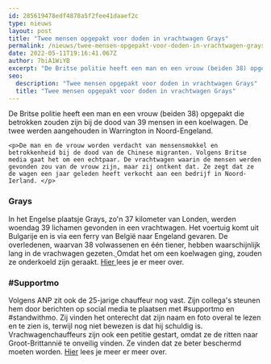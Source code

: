 ```yaml
---
id: 285619478edf4878a5f2fee41daaef2c
type: nieuws
layout: post
title: "Twee mensen opgepakt voor doden in vrachtwagen Grays"
permalink: /nieuws/twee-mensen-opgepakt-voor-doden-in-vrachtwagen-grays/
date: 2022-05-11T19:16:41.067Z
author: 7biA1WiYB
excerpt: "De Britse politie heeft een man en een vrouw (beiden 38) opgepakt die betrokken zouden zijn bij de dood van 39 mensen in een koelwagen. De twee werden aangehouden in Warrington in Noord-Engeland.  "
seo:
  description: "Twee mensen opgepakt voor doden in vrachtwagen Grays"
  title: "Twee mensen opgepakt voor doden in vrachtwagen Grays"
---
```

De Britse politie heeft een man en een vrouw (beiden 38) opgepakt die betrokken zouden zijn bij de dood van 39 mensen in een koelwagen. De twee werden aangehouden in Warrington in Noord-Engeland.  

    <p>De man en de vrouw worden verdacht van mensensmokkel en betrokkenheid bij de dood van de Chinese migranten. Volgens Britse media gaat het om een echtpaar. De vrachtwagen waarin de mensen werden gevonden zou van de vrouw zijn, maar zij ontkent dat. Ze zegt dat ze de wagen een jaar geleden heeft verkocht aan een bedrijf in Noord-Ierland. </p>
<h3>Grays</h3>
<p>In het Engelse plaatsje Grays, zo'n 37 kilometer van Londen, werden woendag 39 lichamen gevonden in een vrachtwagen. Het voertuig komt uit Bulgarije en is via een ferry van België naar Engeland gevaren. De overledenen, waarvan 38 volwassenen en één tiener, hebben waarschijnlijk lang in de vrachwagen gezeten.<a href="https://7dagen.netlify.app/nieuws/4-vragen-over-de-vrachtwagen-lichamen-engeland"> </a>Omdat het om een koelwagen ging, zouden ze onderkoeld zijn geraakt. <a href="https://7dagen.netlify.app/nieuws/4-vragen-over-de-vrachtwagen-lichamen-engeland" target="_blank">Hier </a>lees je er meer over. </p>
<h3>#Supportmo</h3>
<p>Volgens ANP zit ook de 25-jarige chauffeur nog vast. Zijn collega's steunen hem door berichten op social media te plaatsen met #supportmo en #standwithmo. Zij vinden het onterecht dat zijn naam en foto overal te lezen en te zien is, terwijl nog niet bewezen is dat hij schuldig is. Vrachwagenchauffeurs zijn ook een petitie gestart, omdat ze de ritten naar Groot-Brittannië te onveilig vinden. Ze vinden dat ze beter beschermd moeten worden. <a href="https://7dagen.netlify.app/nieuws/chauffeurs-steunen-collega-grays-met-supportmo" target="_blank">Hier</a> lees je meer er meer over. </p>  
